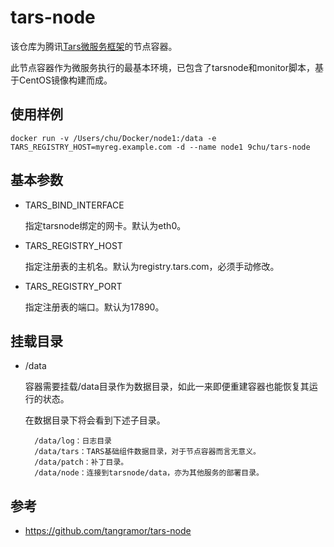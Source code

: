 # tars-node

该仓库为腾讯[Tars微服务框架](https://github.com/Tencent/Tars)的节点容器。

此节点容器作为微服务执行的最基本环境，已包含了tarsnode和monitor脚本，基于CentOS镜像构建而成。

## 使用样例

```shell
docker run -v /Users/chu/Docker/node1:/data -e TARS_REGISTRY_HOST=myreg.example.com -d --name node1 9chu/tars-node
```

## 基本参数

- TARS_BIND_INTERFACE

    指定tarsnode绑定的网卡。默认为eth0。

- TARS_REGISTRY_HOST

    指定注册表的主机名。默认为registry.tars.com，必须手动修改。

- TARS_REGISTRY_PORT

    指定注册表的端口。默认为17890。

## 挂载目录

- /data

    容器需要挂载/data目录作为数据目录，如此一来即便重建容器也能恢复其运行的状态。

    在数据目录下将会看到下述子目录。

        /data/log：日志目录
        /data/tars：TARS基础组件数据目录，对于节点容器而言无意义。
        /data/patch：补丁目录。
        /data/node：连接到tarsnode/data，亦为其他服务的部署目录。

## 参考

- https://github.com/tangramor/tars-node
